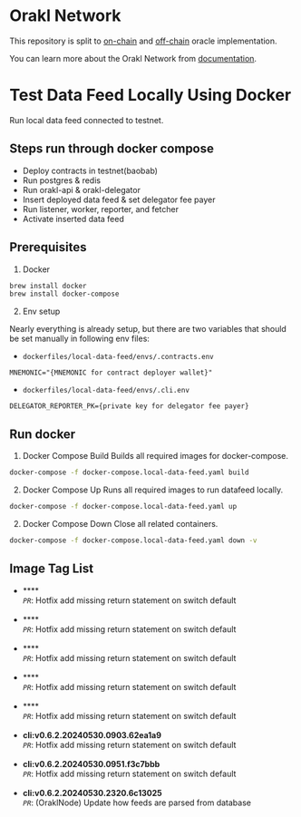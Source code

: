 # Orakl Network

This repository is split to [on-chain](contracts) and [off-chain](core) oracle implementation.

You can learn more about the Orakl Network from [documentation](https://orakl-network.gitbook.io).

# Test Data Feed Locally Using Docker

Run local data feed connected to testnet.

## Steps run through docker compose

- Deploy contracts in testnet(baobab)
- Run postgres & redis
- Run orakl-api & orakl-delegator
- Insert deployed data feed & set delegator fee payer
- Run listener, worker, reporter, and fetcher
- Activate inserted data feed

## Prerequisites

1. Docker

```bash
brew install docker
brew install docker-compose
```

2. Env setup

Nearly everything is already setup, but there are two variables that should be set manually in following env files:

- `dockerfiles/local-data-feed/envs/.contracts.env`

```
MNEMONIC="{MNEMONIC for contract deployer wallet}"
```

- `dockerfiles/local-data-feed/envs/.cli.env`

```
DELEGATOR_REPORTER_PK={private key for delegator fee payer}
```

## Run docker

1. Docker Compose Build
   Builds all required images for docker-compose.

```bash
docker-compose -f docker-compose.local-data-feed.yaml build
```

2. Docker Compose Up
   Runs all required images to run datafeed locally.

```bash
docker-compose -f docker-compose.local-data-feed.yaml up
```

2. Docker Compose Down
   Close all related containers.

```bash
docker-compose -f docker-compose.local-data-feed.yaml down -v
```


## Image Tag List

- **** <br> *`PR`*: Hotfix add missing return statement on switch default <br><br> 
- **** <br> *`PR`*: Hotfix add missing return statement on switch default <br><br> 
- **** <br> *`PR`*: Hotfix add missing return statement on switch default <br><br> 
- **** <br> *`PR`*: Hotfix add missing return statement on switch default <br><br> 
- **** <br> *`PR`*: Hotfix add missing return statement on switch default <br><br> 
- **cli:v0.6.2.20240530.0903.62ea1a9** <br> *`PR`*: Hotfix add missing return statement on switch default <br><br> 
- **cli:v0.6.2.20240530.0951.f3c7bbb** <br> *`PR`*: Hotfix add missing return statement on switch default <br><br> 
- **cli:v0.6.2.20240530.2320.6c13025** <br> *`PR`*: (OraklNode) Update how feeds are parsed from database <br><br> 

